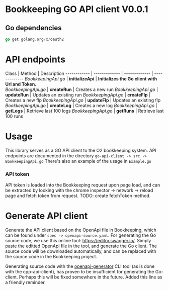 # Bookkeeping GO API client V0.0.1

## Go dependencies
```go
go get golang.org/x/oauth2
```

# API endpoints
Class | Method  | Description
------------ | ------------- | ------------- | -------------
*BookkeepingApi.go* | **initializeApi**  | **Initializes the Go client with Url and Token.**  
*BookkeepingApi.go* | **createRun** | Creates a new run
*BookkeepingApi.go* | **updateRun** | Updates an existing run
*BookkeepingApi.go* | **createFlp** | Creates a new flp
*BookkeepingApi.go* | **updateFlp** | Updates an existing flp
*BookkeepingApi.go* | **createLog** | Creates a new log
*BookkeepingApi.go* | **getLogs** | Retrieve last 100 logs
*BookkeepingApi.go* | **getRuns** | Retrieve last 100 runs


# Usage
This library serves as a GO API client to the O2 bookkeeping system. 
API endpoints are documented in the directory ```go-api-client -> src -> 
BookkeepingApi.go```
There's also an example of the usage in `Example.go`

### API token
API token is loaded into the Bookkeeping request upon page load, and can be extracted by looking with the chrome inspector -> network -> reload page and fetch token from request. TODO: create fetchToken method.


# Generate API client
Generate the API client based on the OpenApi file in Bookkeeping, which can be found under ```spec -> openapi-source.yaml```.
For generating the Go source code, we use this online tool: https://editor.swagger.io/.
Simply paste the editted OpenApi file in the tool, and generate the Go client. The source code will be downloaded automatically, and can be replaced with the source code in the Bookkeeping project.

Generating source code with the [openapi-generator](https://github.com/OpenAPITools/openapi-generator) CLI tool (as is done with the cpp-api-client), has proven to be insufficient for generating the Go-client. Perhaps this will be fixed somewhere in the future. Added this line as a friendly reminder.
